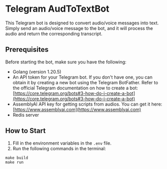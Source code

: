 # Telegram AudToTextBot

This Telegram bot is designed to convert audio/voice messages into text. Simply send an audio/voice message to the bot, and it will process the audio and return the corresponding transcript.

## Prerequisites

Before starting the bot, make sure you have the following:

- Golang (version 1.20.5)
- An API token for your Telegram bot. If you don't have one, you can obtain it by creating a new bot using the Telegram BotFather. Refer to the official Telegram documentation on how to create a bot: [https://core.telegram.org/bots#3-how-do-i-create-a-bot](https://core.telegram.org/bots#3-how-do-i-create-a-bot)
- AssemblyAI API key for getting scripts from audios. You can get it here: [https://www.assemblyai.com](https://www.assemblyai.com)
- Redis server

## How to Start

1. Fill in the environment variables in the `.env` file.
2. Run the following commands in the terminal:
```
make build
make run
```